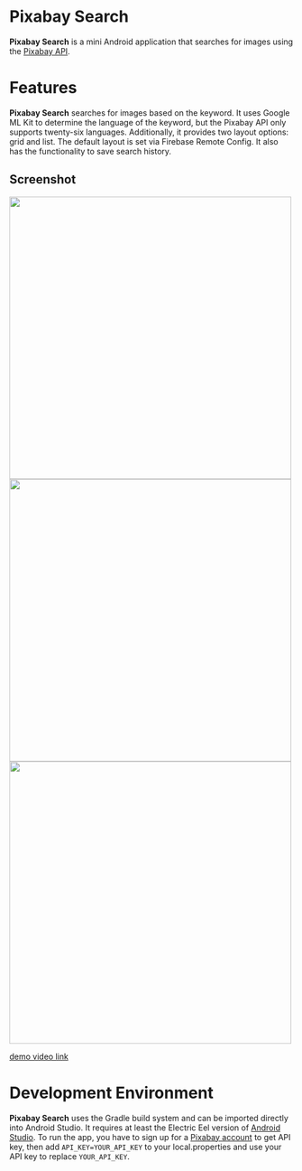 Pixabay Search
==================
**Pixabay Search** is a mini Android application that searches for images using the [Pixabay API](https://pixabay.com/api/docs/).

# Features
**Pixabay Search** searches for images based on the keyword. It uses Google ML Kit to determine the language of the keyword, but the Pixabay API only supports twenty-six languages. Additionally, it provides two layout options: grid and list. The default layout is set via Firebase Remote Config. It also has the functionality to save search history.

## Screenshot
<img src="https://github.com/davidhsiaotw/pixabaysearch/assets/71328511/d598b858-bf1f-41d7-8a84-deb9161853c9" height="500" />
<img src="https://github.com/davidhsiaotw/pixabaysearch/assets/71328511/74baebd3-f4df-4baf-933c-4b4a780bb3b2" height="500" />
<img src="https://github.com/davidhsiaotw/pixabaysearch/assets/71328511/763ec924-e98e-4196-8e20-59dcda7023e1" height="500" />

[demo video link](demo%20video%20for%20Pixabay%20Search.mp4)

# Development Environment
**Pixabay Search** uses the Gradle build system and can be imported directly into Android Studio. It requires at least the Electric Eel version of [Android Studio](https://developer.android.com/build/releases/gradle-plugin#android_gradle_plugin_and_android_studio_compatibility). To run the app, you have to sign up for a [Pixabay account](https://pixabay.com/accounts/login/?next=/api/docs/) to get API key, then add ```API_KEY=YOUR_API_KEY``` to your local.properties and use your API key to replace ```YOUR_API_KEY```.
